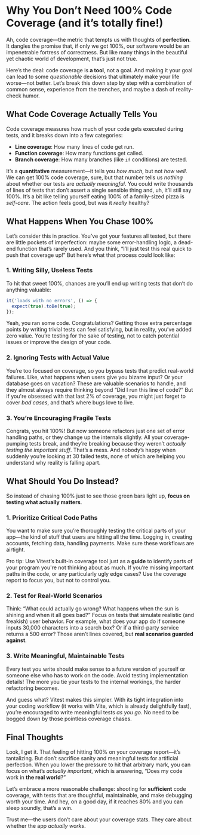 # Why You Don’t Need 100% Code Coverage (and it’s totally fine!)

Ah, code coverage—the metric that tempts us with thoughts of **perfection**. It dangles the promise that, if only we got 100%, our software would be an impenetrable fortress of correctness. But like many things in the beautiful yet chaotic world of development, that’s just not true.

Here’s the deal: code coverage is **a tool**, not a goal. And making it your goal can lead to some _questionable_ decisions that ultimately make your life worse—not better. Let’s break this down step by step with a combination of common sense, experience from the trenches, and maybe a dash of reality-check humor.

## What Code Coverage Actually Tells You

Code coverage measures how much of your code gets executed during tests, and it breaks down into a few categories:

- **Line coverage**: How many lines of code get run.
- **Function coverage**: How many functions get called.
- **Branch coverage**: How many branches (like `if` conditions) are tested.

It’s a **quantitative** measurement—it tells you _how much_, but not _how well_. We can get 100% code coverage, sure, but that number tells us _nothing_ about whether our tests are _actually meaningful_. You could write thousands of lines of tests that don’t assert a single sensible thing and, uh, it’ll still say 100%. It’s a bit like telling yourself eating 100% of a family-sized pizza is _self-care_. The action feels good, but was it _really_ healthy?

## What Happens When You Chase 100%

Let’s consider this in practice. You’ve got your features all tested, but there are little pockets of imperfection: maybe some error-handling logic, a dead-end function that’s rarely used. And you think, “I’ll just test this real quick to push that coverage up!” But here’s what that process could look like:

### 1. Writing Silly, Useless Tests

To hit that sweet 100%, chances are you’ll end up writing tests that don’t do anything valuable:

```js
it('loads with no errors', () => {
  expect(true).toBe(true);
});
```

Yeah, you ran some code. Congratulations? Getting those extra percentage points by writing trivial tests can feel satisfying, but in reality, you’ve added zero value. You’re testing for the sake of testing, not to catch potential issues or improve the design of your code.

### 2. Ignoring Tests with Actual Value

You’re too focused on coverage, so you bypass tests that predict real-world failures. Like, what happens when users give you bizarre input? Or your database goes on vacation? These are valuable scenarios to handle, and they almost always require thinking beyond “Did I run this line of code?” But if you're obsessed with that last 2% of coverage, you might just forget to cover _bad cases_, and that’s where bugs love to live.

### 3. You’re Encouraging Fragile Tests

Congrats, you hit 100%! But now someone refactors just one set of error handling paths, or they change up the internals slightly. All your coverage-pumping tests break, and they’re breaking because they weren’t _actually testing the important stuff_. That’s a mess. And nobody’s happy when suddenly you’re looking at 30 failed tests, none of which are helping you understand why reality is falling apart.

## What Should You Do Instead?

So instead of chasing 100% just to see those green bars light up, **focus on testing what actually matters**.

### 1. Prioritize Critical Code Paths

You want to make sure you’re thoroughly testing the critical parts of your app—the kind of stuff that users are hitting all the time. Logging in, creating accounts, fetching data, handling payments. Make sure these workflows are airtight.

Pro tip: Use Vitest’s built-in coverage tool just as a **guide** to identify parts of your program you're not thinking about as much. If you’re missing important paths in the code, or any particularly ugly edge cases? Use the coverage report to focus you, but not to control you.

### 2. Test for Real-World Scenarios

Think: “What could actually go wrong? What happens when the sun is shining and when it all goes bad?” Focus on tests that simulate realistic (and freakish) user behavior. For example, what does your app do if someone inputs 30,000 characters into a search box? Or if a third-party service returns a 500 error? Those aren’t lines covered, but **real scenarios guarded against**.

### 3. Write Meaningful, Maintainable Tests

Every test you write should make sense to a future version of yourself or someone else who has to work on the code. Avoid testing implementation details! The more you tie your tests to the internal workings, the harder refactoring becomes.

And guess what? Vitest makes this simpler. With its tight integration into your coding workflow (it works with Vite, which is already delightfully fast), you’re encouraged to write meaningful tests _as you go_. No need to be bogged down by those pointless coverage chases.

## Final Thoughts

Look, I get it. That feeling of hitting 100% on your coverage report—it’s tantalizing. But don’t sacrifice sanity and meaningful tests for artificial perfection. When you lower the pressure to hit that arbitrary mark, you can focus on what’s _actually important_, which is answering, “Does my code work in **the real world**?”

Let’s embrace a more reasonable challenge: shooting for **sufficient** code coverage, with tests that are thoughtful, maintainable, and make debugging worth your time. And hey, on a good day, if it reaches 80% and you can sleep soundly, that’s a win.

Trust me—the users don’t care about your coverage stats. They care about whether the app _actually works_.
